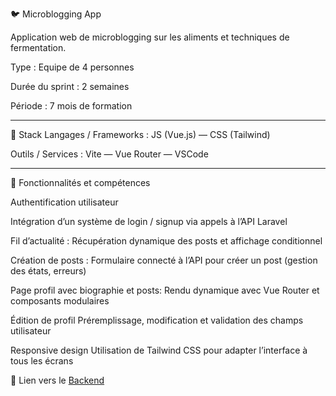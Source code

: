 🐦 Microblogging App

Application web de microblogging sur les aliments et techniques de fermentation.

Type : Equipe de 4 personnes

Durée du sprint : 2 semaines

Période : 7 mois de formation

---------------------------------------------------------------------------------------------------

🧱 Stack
Langages / Frameworks : JS (Vue.js) — CSS (Tailwind)

Outils / Services : Vite — Vue Router — VSCode

---------------------------------------------------------------------------------------------------
🧩 Fonctionnalités et compétences

Authentification utilisateur	

Intégration d’un système de login / signup via appels à l’API Laravel

Fil d’actualité	: Récupération dynamique des posts et affichage conditionnel

Création de posts	: Formulaire connecté à l’API pour créer un post (gestion des états, erreurs)

Page profil avec biographie et posts: Rendu dynamique avec Vue Router et composants modulaires

Édition de profil	Préremplissage, modification et validation des champs utilisateur

Responsive design	Utilisation de Tailwind CSS pour adapter l’interface à tous les écrans

🔗 Lien vers le [Backend](https://github.com/EmilieVS/Fermentation_Jar_Backend.git)

